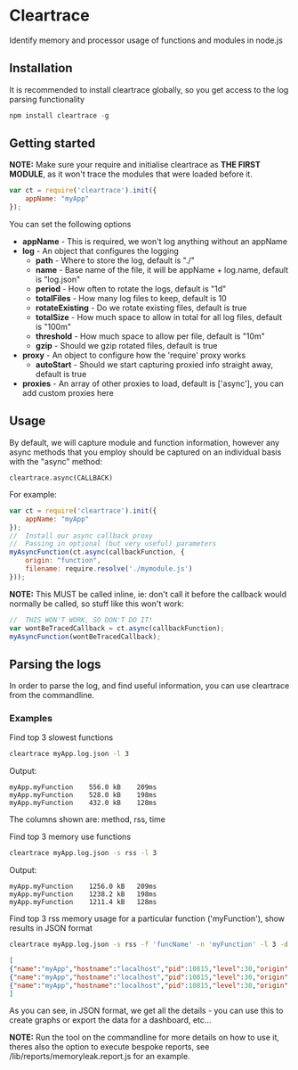 # Cleartrace

Identify memory and processor usage of functions and modules in node.js

## Installation

It is recommended to install cleartrace globally, so you get access to the log parsing functionality

```javascript
npm install cleartrace -g
```

## Getting started

**NOTE:** Make sure your require and initialise cleartrace as __THE FIRST MODULE__, as it won't trace the modules that were loaded before it.

```javascript
var ct = require('cleartrace').init({
	appName: "myApp"
});
```

You can set the following options

* **appName** - This is required, we won't log anything without an appName
* **log** - An object that configures the logging
	* **path** - Where to store the log, default is "./"
	* **name** - Base name of the file, it will be appName + log.name, default is "log.json"
	* **period** - How often to rotate the logs, default is "1d"
	* **totalFiles** - How many log files to keep, default is 10
	* **rotateExisting** - Do we rotate existing files, default is true
	* **totalSize** - How much space to allow in total for all log files, default is "100m"
	* **threshold** - How much space to allow per file, default is "10m"
	* **gzip** - Should we gzip rotated files, default is true
* **proxy** - An object to configure how the 'require' proxy works
	* **autoStart** - Should we start capturing proxied info straight away, default is true
* **proxies** - An array of other proxies to load, default is ['async'], you can add custom proxies here

## Usage

By default, we will capture module and function information, however any async methods that you employ should be captured on an individual basis with the "async" method:

```
cleartrace.async(CALLBACK)
```

For example:

```javascript
var ct = require('cleartrace').init({
	appName: "myApp"
});
//	Install our async callback proxy
//	Passing in optional (but very useful) parameters
myAsyncFunction(ct.async(callbackFunction, {
	origin: "function",
	filename: require.resolve('./mymodule.js')
}));
```

**NOTE:** This MUST be called inline, ie: don't call it before the callback would normally be called, so stuff like this won't work:

```javascript
//	THIS WON'T WORK, SO DON'T DO IT!
var wontBeTracedCallback = ct.async(callbackFunction);
myAsyncFunction(wontBeTracedCallback);
```

## Parsing the logs

In order to parse the log, and find useful information, you can use cleartrace from the commandline. 

### Examples

Find top 3 slowest functions

```bash
cleartrace myApp.log.json -l 3
```

Output:

```
myApp.myFunction	556.0 kB	209ms
myApp.myFunction	528.0 kB	198ms
myApp.myFunction	432.0 kB	128ms
```

The columns shown are: method, rss, time

Find top 3 memory use functions

```bash
cleartrace myApp.log.json -s rss -l 3
```

Output:

```
myApp.myFunction	1256.0 kB	209ms
myApp.myFunction	1238.2 kB	198ms
myApp.myFunction	1211.4 kB	128ms
```

Find top 3 rss memory usage for a particular function ('myFunction'), show results in JSON format

```bash
cleartrace myApp.log.json -s rss -f 'funcName' -n 'myFunction' -l 3 -d json
```

```json
[
{"name":"myApp","hostname":"localhost","pid":10815,"level":30,"origin":"object","filename":"/myApp/app.js","funcName":"myFunction","before":{"time":"2016-11-02T05:10:32.108Z","memory":{"rss":64540672,"heapTotal":54915424,"heapUsed":24459040}},"indent":1992,"after":{"time":"2016-11-02T05:10:32.109Z","memory":{"rss":64610304,"heapTotal":54915424,"heapUsed":24527704}},"rssdiff":69632,"appName":"myApp","msg":"","time":"2016-11-02T05:10:32.109Z","v":0},
{"name":"myApp","hostname":"localhost","pid":10815,"level":30,"origin":"object","filename":"/myApp/app.js","funcName":"myFunction","before":{"time":"2016-11-02T05:10:48.008Z","memory":{"rss":74342400,"heapTotal":54915424,"heapUsed":26868360}},"indent":2943,"after":{"time":"2016-11-02T05:10:48.009Z","memory":{"rss":74412032,"heapTotal":54915424,"heapUsed":26939008}},"rssdiff":69632,"appName":"myApp","msg":"","time":"2016-11-02T05:10:48.009Z","v":0},
{"name":"myApp","hostname":"localhost","pid":10815,"level":30,"origin":"object","filename":"/myApp/app.js","funcName":"myFunction","before":{"time":"2016-11-02T05:10:34.239Z","memory":{"rss":66646016,"heapTotal":54915424,"heapUsed":26611704}},"indent":2104,"after":{"time":"2016-11-02T05:10:34.239Z","memory":{"rss":66711552,"heapTotal":54915424,"heapUsed":26680256}},"rssdiff":65536,"appName":"myApp","msg":"","time":"2016-11-02T05:10:34.239Z","v":0}
]
```

As you can see, in JSON format, we get all the details - you can use this to create graphs or export the data for a dashboard, etc...

**NOTE:** Run the tool on the commandline for more details on how to use it, theres also the option to execute bespoke reports, see /lib/reports/memoryleak.report.js for an example.